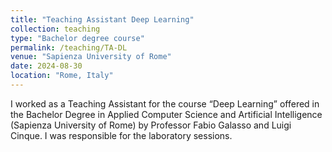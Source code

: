 ```yaml
---
title: "Teaching Assistant Deep Learning"
collection: teaching
type: "Bachelor degree course"
permalink: /teaching/TA-DL
venue: "Sapienza University of Rome"
date: 2024-08-30
location: "Rome, Italy"
---
```


I worked as a Teaching Assistant for the course “Deep Learning” offered in the Bachelor Degree in Applied Computer Science and Artificial Intelligence (Sapienza University of Rome) by Professor Fabio Galasso and Luigi Cinque. I was responsible for the laboratory sessions. 